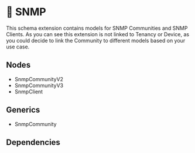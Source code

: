 # 🧩 SNMP

This schema extension contains models for SNMP Communities and SNMP Clients.
As you can see this extension is not linked to Tenancy or Device, as you could decide to link the Community to different models based on your use case.

## Nodes

- SnmpCommunityV2
- SnmpCommunityV3
- SnmpClient

## Generics

- SnmpCommunity

## Dependencies

